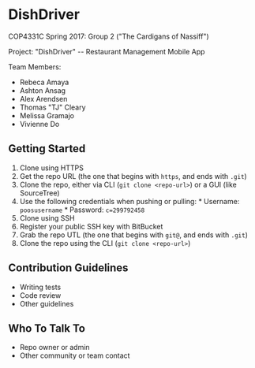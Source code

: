 # DishDriver

COP4331C Spring 2017: Group 2 ("The Cardigans of Nassiff")

Project: "DishDriver" -- Restaurant Management Mobile App

Team Members:

* Rebeca Amaya
* Ashton Ansag
* Alex Arendsen
* Thomas "TJ" Cleary
* Melissa Gramajo
* Vivienne Do

## Getting Started

1. Clone using HTTPS
  1. Get the repo URL (the one that begins with `https`, and ends with `.git`)
  1. Clone the repo, either via CLI (`git clone <repo-url>`) or a GUI (like SourceTree)
  1. Use the following credentials when pushing or pulling:
    * Username: `poosusername`
    * Password: `c=299792458`
1. Clone using SSH
  1. Register your public SSH key with BitBucket
  1. Grab the repo UTL (the one that begins with `git@`, and ends with `.git`)
  1. Clone the repo using the CLI (`git clone <repo-url>`)

## Contribution Guidelines

* Writing tests
* Code review
* Other guidelines

## Who To Talk To

* Repo owner or admin
* Other community or team contact
